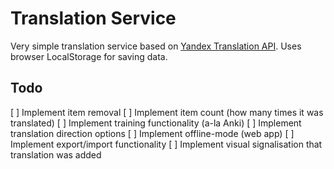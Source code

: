 # Translation Service

Very simple translation service based on [Yandex Translation API](http://translate.yandex.com/).
Uses browser LocalStorage for saving data.

## Todo

[ ] Implement item removal
[ ] Implement item count (how many times it was translated)
[ ] Implement training functionality (a-la Anki)
[ ] Implement translation direction options
[ ] Implement offline-mode (web app)
[ ] Implement export/import functionality
[ ] Implement visual signalisation that translation was added
